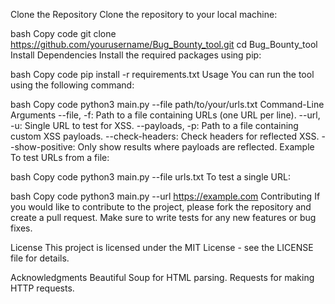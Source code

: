 Clone the Repository
Clone the repository to your local machine:

bash
Copy code
git clone https://github.com/yourusername/Bug_Bounty_tool.git
cd Bug_Bounty_tool
Install Dependencies
Install the required packages using pip:

bash
Copy code
pip install -r requirements.txt
Usage
You can run the tool using the following command:

bash
Copy code
python3 main.py --file path/to/your/urls.txt
Command-Line Arguments
--file, -f: Path to a file containing URLs (one URL per line).
--url, -u: Single URL to test for XSS.
--payloads, -p: Path to a file containing custom XSS payloads.
--check-headers: Check headers for reflected XSS.
--show-positive: Only show results where payloads are reflected.
Example
To test URLs from a file:

bash
Copy code
python3 main.py --file urls.txt
To test a single URL:

bash
Copy code
python3 main.py --url https://example.com
Contributing
If you would like to contribute to the project, please fork the repository and create a pull request. Make sure to write tests for any new features or bug fixes.

License
This project is licensed under the MIT License - see the LICENSE file for details.

Acknowledgments
Beautiful Soup for HTML parsing.
Requests for making HTTP requests.

